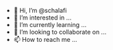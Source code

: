 - 👋 Hi, I’m @schalafi
- 👀 I’m interested in ...
- 🌱 I’m currently learning ...
- 💞️ I’m looking to collaborate on ...
- 📫 How to reach me ...

<!---
schalafi/schalafi is a ✨ special ✨ repository because its `README.md` (this file) appears on your GitHub profile.
You can click the Preview link to take a look at your changes.
--->
